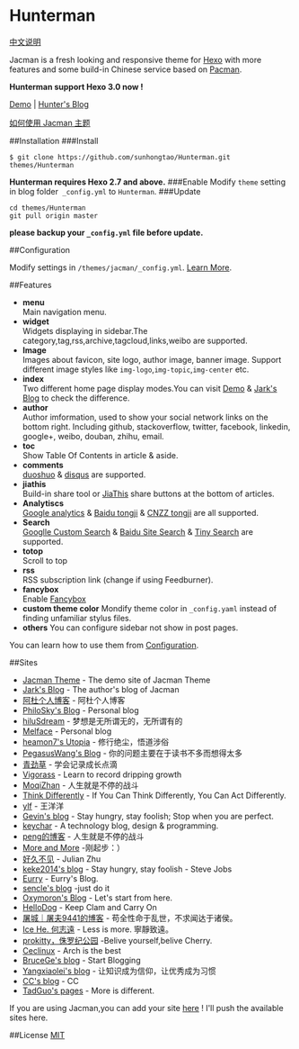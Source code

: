 # Hunterman

[中文说明](/README_zh.md)

Jacman is a fresh looking and responsive theme for [Hexo](http://hexo.io) with more features and some build-in Chinese service based on [Pacman](https://github.com/A-limon/pacman).  

**Hunterman support Hexo 3.0 now !**

[Demo](http://sunhongtao.github.io/) | [Hunter's Blog](http://sunhongtao.github.io/)

[如何使用 Jacman 主题](http://wuchong.me/blog/2014/11/20/how-to-use-jacman/)

##Installation
###Install
```
$ git clone https://github.com/sunhongtao/Hunterman.git themes/Hunterman
```
**Hunterman requires Hexo 2.7 and above.** 
###Enable
Modify `theme` setting in blog folder` _config.yml` to `Hunterman`.
###Update
```
cd themes/Hunterman
git pull origin master
```
**please backup your `_config.yml` file before update.** 

##Configuration

Modify settings in  `/themes/jacman/_config.yml`. [Learn More](https://github.com/sunhongtao/Hunter/wiki/%E9%85%8D%E7%BD%AE%E6%8C%87%E5%8D%97).

##Features
- **menu**  
 Main navigation menu.
- **widget**  
 Widgets displaying in sidebar.The category,tag,rss,archive,tagcloud,links,weibo are supported.
- **Image**  
 Images about favicon, site logo, author image, banner image. Support different image styles like `img-logo`,`img-topic`,`img-center` etc.
- **index**  
 Two different home page display modes.You can visit [Demo](http://sunhongtao.github.io/) & [Jark's Blog](http://sunhongtao.github.io/) to check the difference.
- **author**  
 Author imformation, used to show your social network links on the bottom right. Including github, stackoverflow, twitter, facebook, linkedin, google+, weibo, douban, zhihu, email.
- **toc**  
 Show Table Of Contents in article & aside.
- **comments**  
 [duoshuo](http://duoshuo.com/) & [disqus](https://disqus.com/) are supported.
- **jiathis**  
 Build-in share tool or [JiaThis](http://www.jiathis.com/) share buttons at the bottom of articles.
- **Analytiscs**  
 [Google analytics](http://www.google.com/analytics/) & [Baidu tongji](http://tongji.baidu.com/) & [CNZZ tongji](http://www.cnzz.com/) are all supported.
- **Search**  
 [Googlle Custom Search](https://www.google.com/cse/ ) & [Baidu Site Search](http://zn.baidu.com/) & [Tiny Search](http://tinysou.com/) are supported.
- **totop**  
 Scroll to top
- **rss**  
 RSS subscription link (change if using Feedburner).
- **fancybox**  
 Enable [Fancybox](http://fancyapps.com/fancybox/)
- **custom theme color**
 Mondify theme color in `_config.yaml` instead of finding unfamiliar stylus files.
- **others**
 You can configure sidebar not show in post pages.

You can learn how to use them from [Configuration](https://github.com/wuchong/jacman/wiki/配置指南).

##Sites
- [Jacman Theme](http://wuchong.me/jacman) - The demo site of Jacman Theme
- [Jark's Blog](http://wuchong.me) - The author's blog of Jacman
- [阿杜个人博客](http://ralphadu.com) - 阿杜个人博客
- [PhiloSky's Blog](http://philosky.ml/) - Personal blog
- [hiluSdream](http://hiluluke.cn) - 梦想是无所谓无的，无所谓有的
- [Melface](http://melface.tk) - Personal blog
- [heamon7's Utopia](http://heamon7.com) - 修行绝尘，悟道涉俗
- [PegasusWang's Blog](http://ningning.today) - 你的问题主要在于读书不多而想得太多
- [青劲草](http://www.caoqq.net) - 学会记录成长点滴
- [Vigorass](http://cscao.com) - Learn to record dripping growth
- [MoqiZhan](http://moqizhan.com) - 人生就是不停的战斗
- [Think Differently](http://think-diff.me/) - If You Can Think Differently, You Can Act Differently.
- [ylf](http://wangyangyang.gitcafe.com) - 王洋洋
- [Gevin's blog](http://blog.igevin.info/) - Stay hungry, stay foolish; Stop when you are perfect.
- [keychar](http://keychar.com) - A technology blog, design & programming.
- [peng的博客](http://chenpengdsp.com) - 人生就是不停的战斗
- [More and More](http://aeesky.github.io) -刚起步：）
- [好久不见](http://dpast.org) - Julian Zhu
- [keke2014's blog](http://jukezhang.com/) - Stay hungry, stay foolish - Steve Jobs
- [Eurry](http://www.eurry.net) - Eurry's Blog.
- [sencle's blog](http://isencle.com) -just do it
- [Oxymoron's Blog](http://ioxymoron.me) - Let's start from here.
- [HelloDog](http://wsgzao.github.io) - Keep Clam and Carry On
- [屠城｜屠夫9441的博客](http://haomwei.com) - 苟全性命于乱世，不求闻达于诸侯。
- [Ice He. 何志遠](http://icehe.github.io/) - Less is more. 寧靜致遠。
- [prokitty，侏罗纪公园](http://www.prokitty.com) -Belive yourself,belive Cherry.
- [Ceclinux](http://ceclinux.org) - Arch is the best
- [BruceGe's blog](http://brucege.com) - Start Blogging
- [Yangxiaolei's blog](http://yangxiaolei.me) - 让知识成为信仰，让优秀成为习惯
- [CC's blog](http://ccloveyou.org) - CC
- [TadGuo's pages](http://watermeion.github.io) - More is different.

If you are using Jacman,you can add your site [here](https://github.com/wuchong/jacman/wiki/Sites) ! I'll push the available sites here.

##License
[MIT](/LICENSE)
